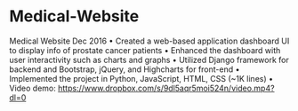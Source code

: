 # Medical-Website

Medical Website			                                                                   		  Dec 2016
•	Created a web-based application dashboard UI to display info of prostate cancer patients
•	Enhanced the dashboard with user interactivity such as charts and graphs
•	Utilized Django framework for backend and Bootstrap, jQuery, and Highcharts for front-end
•	Implemented the project in Python, JavaScript, HTML, CSS (~1K lines)
•	Video demo: https://www.dropbox.com/s/9dl5aqr5moi524n/video.mp4?dl=0
